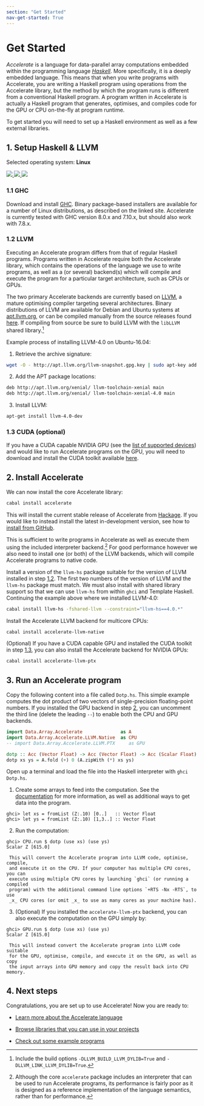 ```yaml
---
section: "Get Started"
nav-get-started: True
---
```


Get Started
===========

_Accelerate_ is a language for data-parallel array computations embedded within
the programming language [_Haskell_](https://www.haskell.org). More
specifically, it is a deeply embedded language. This means that when you write
programs with Accelerate, you are writing a Haskell program using operations
from the Accelerate library, but the method by which the program runs is
different from a conventional Haskell program. A program written in Accelerate
is actually a Haskell program that generates, optimises, and compiles code for
the GPU or CPU on-the-fly at program runtime.

To get started you will need to set up a Haskell environment as well as a few
external libraries.

## 1. Setup Haskell & LLVM

Selected operating system: **Linux**

<a href="/get-started/macos" title="macOS" class="os-logo os-faded">
  <img src="/media/apple-logo.svg">
</a>
<a href="/get-started/linux" title="Linux" class="os-logo">
  <img src="/media/linux-logo.svg">
</a>
<a href="/get-started/windows" title="Windows" class="os-logo os-faded">
  <img src="/media/windows-logo.svg">
</a>

### 1.1 GHC

Download and install [GHC](https://www.haskell.org/downloads/linux). Binary
package-based installers are available for a number of Linux distributions, as
described on the linked site. Accelerate is currently tested with GHC version
8.0.x and 7.10.x, but should also work with 7.8.x.


### 1.2 LLVM

Executing an Accelerate program differs from that of regular Haskell programs.
Programs written in Accelerate require both the Accelerate library, which
contains the operations of the language we use to write programs, as well as a
(or several) backend(s) which will compile and execute the program for a
particular target architecture, such as CPUs or GPUs.

The two primary Accelerate backends are currently based on
[LLVM](http://llvm.org), a mature optimising compiler targeting several
architectures. Binary distributions of LLVM are available for Debian and Ubuntu
systems at [apt.llvm.org](http://apt.llvm.org), or can be compiled manually from
the source releases found [here](http://llvm.org/releases/download.html). If
compiling from source be sure to build LLVM with the `libLLVM` shared
library.[^2]

Example process of installing LLVM-4.0 on Ubuntu-16.04:

  1. Retrieve the archive signature:
```sh
wget -O - http://apt.llvm.org/llvm-snapshot.gpg.key | sudo apt-key add -
```

  2. Add the APT package locations:
```sh
deb http://apt.llvm.org/xenial/ llvm-toolchain-xenial main
deb http://apt.llvm.org/xenial/ llvm-toolchain-xenial-4.0 main
```

  3. Install LLVM:
```sh
apt-get install llvm-4.0-dev
```


### 1.3 CUDA (optional)

If you have a CUDA capable NVIDIA GPU (see the [list of supported
devices](https://en.wikipedia.org/wiki/CUDA#GPUs_supported)) and would like to
run Accelerate programs on the GPU, you will need to download and install the
CUDA toolkit available [here](https://developer.nvidia.com/cuda-downloads).


## 2. Install Accelerate

We can now install the core Accelerate library:
```sh
cabal install accelerate
```

This will install the current stable release of Accelerate from
[Hackage](https://hackage.haskell.org). If you would like to instead install the
latest in-development version, see how to [install from
GitHub](/get-started/install-from-github.html).

This is sufficient to write programs in Accelerate as well as execute them using
the included interpreter backend.[^1] For good performance however we also need
to install one (or both) of the LLVM backends, which will compile Accelerate
programs to native code.

Install a version of the `llvm-hs` package suitable for the version of LLVM
installed in step [1.2](#llvm). The first two numbers of the version of LLVM
and the `llvm-hs` package must match. We must also install with shared
library support so that we can use `llvm-hs` from within `ghci` and
Template Haskell. Continuing the example above where we installed LLVM-4.0:
```sh
cabal install llvm-hs -fshared-llvm --constraint="llvm-hs==4.0.*"
```

Install the Accelerate LLVM backend for multicore CPUs:
```sh
cabal install accelerate-llvm-native
```

(Optional) If you have a CUDA capable GPU and installed the CUDA toolkit in step
[1.3](#cuda-optional), you can also install the Accelerate backend for
NVIDIA GPUs:
```sh
cabal install accelerate-llvm-ptx
```


## 3. Run an Accelerate program

Copy the following content into a file called `Dotp.hs`. This simple example
computes the dot product of two vectors of single-precision floating-point
numbers. If you installed the GPU backend in step [2](#install-accelerate), you
can uncomment the third line (delete the leading `--`) to enable both the CPU
and GPU backends.

```haskell
import Data.Array.Accelerate              as A
import Data.Array.Accelerate.LLVM.Native  as CPU
-- import Data.Array.Accelerate.LLVM.PTX     as GPU

dotp :: Acc (Vector Float) -> Acc (Vector Float) -> Acc (Scalar Float)
dotp xs ys = A.fold (+) 0 (A.zipWith (*) xs ys)
```

Open up a terminal and load the file into the Haskell interpreter with `ghci
Dotp.hs`.

  1. Create some arrays to feed into the computation. See the
     [documentation](/documentation.html) for more information, as well as
     additional ways to get data into the program.
```
ghci> let xs = fromList (Z:.10) [0..]   :: Vector Float
ghci> let ys = fromList (Z:.10) [1,3..] :: Vector Float
```

  2. Run the computation:
```
ghci> CPU.run $ dotp (use xs) (use ys)
Scalar Z [615.0]
```
     This will convert the Accelerate program into LLVM code, optimise, compile,
     and execute it on the CPU. If your computer has multiple CPU cores, you can
     execute using multiple CPU cores by launching `ghci` (or running a compiled
     program) with the additional command line options `+RTS -Nx -RTS`, to use
     _x_ CPU cores (or omit _x_ to use as many cores as your machine has).

  3. (Optional) If you installed the `accelerate-llvm-ptx` backend, you can also
     execute the computation on the GPU simply by:
```
ghci> GPU.run $ dotp (use xs) (use ys)
Scalar Z [615.0]
```
     This will instead convert the Accelerate program into LLVM code suitable
     for the GPU, optimise, compile, and execute it on the GPU, as well as copy
     the input arrays into GPU memory and copy the result back into CPU memory.


## 4. Next steps

Congratulations, you are set up to use Accelerate! Now you are ready to:

  * [Learn more about the Accelerate language](/documentation.html)

  * [Browse libraries that you can use in your projects](/libraries.html)

  * [Check out some example programs](/examples.html)



  [^1]: Although the core `accelerate` package includes an interpreter that can be
        used to run Accelerate programs, its performance is fairly poor as it is
        designed as a reference implementation of the language semantics, rather
        than for performance.

  [^2]: Include the build options `-DLLVM_BUILD_LLVM_DYLIB=True` and
        `-DLLVM_LINK_LLVM_DYLIB=True`.

